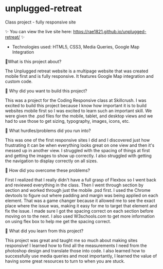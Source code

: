# unplugged-retreat
Class project - fully responsive site

✨ You can view the live site here: https://rae1821.github.io/unplugged-retreat/ ✨

- Technologies used: HTML5, CSS3, Media Queries, Google Map Integration

📍What is this project about?

The Unplugged retreat website is a multipage website that was created mobile first and is fully responsive. 
It features Google Map integration and custom code.

📍 Why did you want to build this project?

This was a project for the Coding Responsive class at Skillcrush. 
I was excited to build this project because I know how important it is to build websites mobile first so I was excited to learn such an important skill. 
We were given the .psd files for the mobile, tablet, and desktop views and we had to use those to get sizing, typography, images, icons, etc.


📍 What hurdles/problems did you run into?

This was one of the first responsive sites I did and I discovered just how frustrating it can be when everything looks great on one view and then it's messed up in another view. 
I struggled with the spacing of things at first and getting the images to show up correctly. 
I also struggled with getting the navigation to display correctly on all sizes.

📍 How did you overcome these problems?

First I realized that I really didn't have a full grasp of Flexbox so I went back and reviewed everything in the class. 
Then I went through section by section and worked through just the mobile .psd first. 
I used the Chrome devtools to figure out where padding and margin was being applied on each element. 
That was a game changer because it allowed me to see the exact place where the issue was, making it easy for me to target that element and fix the issue. 
I made sure I got the spacing correct on each section before moving on to the next. 
I also used W3schools.com to get more information on using flex box to help me get the spacing correct.

📍 What did you learn from this project?

This project was great and taught me so much about making sites responsive! 
I learned how to find all the measurements I need from the photoshop design and translate those into code. 
I also learned how to successfully use media queries and most importantly, I learned the value of having some great resources to turn to when you are stuck.
